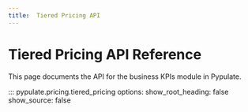 ```yaml
---
title:  Tiered Pricing API
---
```


#  Tiered Pricing API Reference

This page documents the API for the business KPIs module in Pypulate.

::: pypulate.pricing.tiered_pricing
    options:
      show_root_heading: false
      show_source: false 